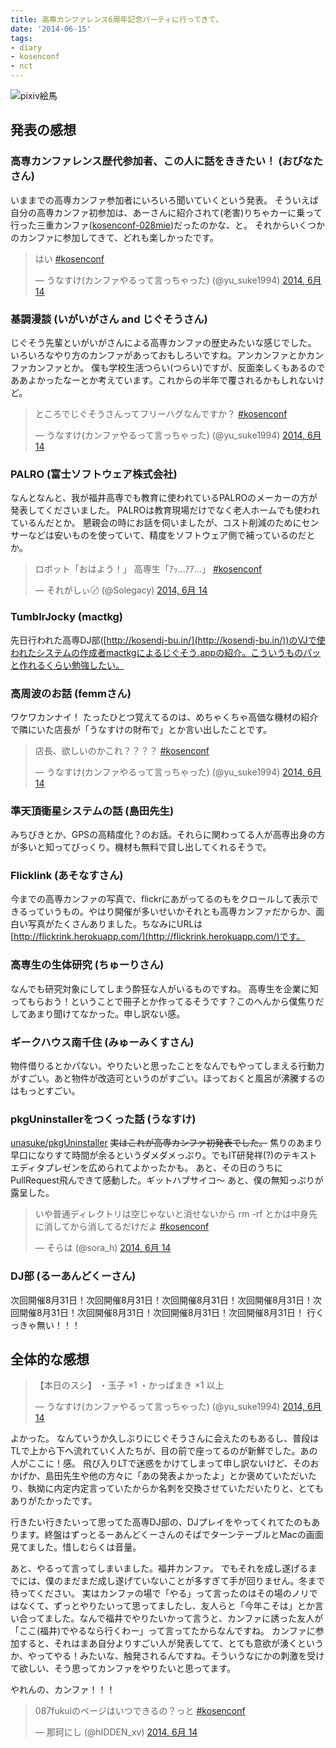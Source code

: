 ```yaml
---
title: 高専カンファレンス6周年記念パーティに行ってきて。
date: '2014-06-15'
tags:
- diary
- kosenconf
- nct
---
```


![pixiv絵馬](kosenconf-086kc6party.jpg)

## 発表の感想

### 高専カンファレンス歴代参加者、この人に話をききたい！ (おびなたさん)

いままでの高専カンファ参加者にいろいろ聞いていくという発表。
そういえば自分の高専カンファ初参加は、あーさんに紹介されて(老害)りちゃカーに乗って行った三重カンファ([kosenconf-028mie](http://kosenconf.jp/?028mie))だったのかな、と。
それからいくつかのカンファに参加してきて、どれも楽しかったです。

<blockquote class="twitter-tweet" lang="ja">はい <a href="https://twitter.com/search?q=%23kosenconf&src=hash">#kosenconf</a></p>&mdash; うなすけ(カンファやるって言っちゃった) (@yu_suke1994) <a href="https://twitter.com/yu_suke1994/statuses/477691379695366144">2014, 6月 14</a></blockquote>
<script async src="//platform.twitter.com/widgets.js" charset="utf-8"></script>

### 基調漫談 (いがいがさん and じぐそうさん)

じぐそう先輩といがいがさんによる高専カンファの歴史みたいな感じでした。
いろいろなやり方のカンファがあっておもしろいですね。アンカンファとかカンファカンファとか。
僕も学校生活つらい(つらい)ですが、反面楽しくもあるのでああよかったなーとか考えています。これからの半年で覆されるかもしれないけど。

<blockquote class="twitter-tweet" lang="ja">ところでじぐそうさんってフリーハグなんですか？ <a href="https://twitter.com/search?q=%23kosenconf&src=hash">#kosenconf</a></p>&mdash; うなすけ(カンファやるって言っちゃった) (@yu_suke1994) <a href="https://twitter.com/yu_suke1994/statuses/477705697090482176">2014, 6月 14</a></blockquote>
<script async src="//platform.twitter.com/widgets.js" charset="utf-8"></script>

### PALRO (富士ソフトウェア株式会社)

なんとなんと、我が福井高専でも教育に使われているPALROのメーカーの方が発表してくださいました。
PALROは教育現場だけでなく老人ホームでも使われているんだとか。
懇親会の時にお話を伺いましたが、コスト削減のためにセンサーなどは安いものを使っていて、精度をソフトウェア側で補っているのだとか。

<blockquote class="twitter-tweet" lang="ja">ロボット「おはよう！」&#10;高専生「ｱｯ…ｱｱ…」&#10;<a href="https://twitter.com/search?q=%23kosenconf&src=hash">#kosenconf</a></p>&mdash; それがしぃ〄 (@Solegacy) <a href="https://twitter.com/Solegacy/statuses/477712655747002368">2014, 6月 14</a></blockquote>
<script async src="//platform.twitter.com/widgets.js" charset="utf-8"></script>

### TumblrJocky (mactkg)

先日行われた高専DJ部([http://kosendj-bu.in/](http://kosendj-bu.in/))のVJで使われたシステムの作成者mactkgによるじぐそう.appの紹介。こういうものパッと作れるくらい勉強したい。

### 高周波のお話 (femmさん)

ワケワカンナイ！
たったひとつ覚えてるのは、めちゃくちゃ高価な機材の紹介で隣にいた店長が「うなすけの財布で」とか言い出したことです。

<blockquote class="twitter-tweet" lang="ja">店長、欲しいのかこれ？？？？ <a href="https://twitter.com/search?q=%23kosenconf&src=hash">#kosenconf</a></p>&mdash; うなすけ(カンファやるって言っちゃった) (@yu_suke1994) <a href="https://twitter.com/yu_suke1994/statuses/477721912643031042">2014, 6月 14</a></blockquote>
<script async src="//platform.twitter.com/widgets.js" charset="utf-8"></script>

### 準天頂衛星システムの話 (島田先生)

みちびきとか、GPSの高精度化？のお話。それらに関わってる人が高専出身の方が多いと知ってびっくり。機材も無料で貸し出してくれるそうで。

### Flicklink (あそなすさん)

今までの高専カンファの写真で、flickrにあがってるのもをクロールして表示できるっていうもの。やはり開催が多いせいかそれとも高専カンファだからか、面白い写真がたくさんありました。ちなみにURLは[http://flickrink.herokuapp.com/](http://flickrink.herokuapp.com/)です。

### 高専生の生体研究 (ちゅーりさん)

なんでも研究対象にしてしまう酔狂な人がいるものですね。
高専生を企業に知ってもらおう！ということで冊子とか作ってるそうです？このへんから僕焦りだしてあまり聞けてなかった。申し訳ない感。

### ギークハウス南千住 (みゅーみくすさん)

物件借りるとかパない。やりたいと思ったことをなんでもやってしまえる行動力がすごい。あと物件が改造可というのがすごい。ほっておくと風呂が沸騰するのはもっとすごい。

### pkgUninstallerをつくった話 (うなすけ)

[unasuke/pkgUninstaller](https://github.com/unasuke/pkgUninstaller)
~~実はこれが高専カンファ初発表でした。~~
焦りのあまり早口になりすて時間が余るというダメダメっぷり。でもIT研発祥(?)のテキストエディタプレゼンを広められてよかったかも。
あと、その日のうちにPullRequest飛んできて感動した。ギットハブサイコ〜
あと、僕の無知っぷりが露呈した。

<blockquote class="twitter-tweet" lang="ja">いや普通ディレクトリは空じゃないと消せないから rm -rf とかは中身先に消してから消してるだけだよ <a href="https://twitter.com/search?q=%23kosenconf&src=hash">#kosenconf</a></p>&mdash; そらは (@sora_h) <a href="https://twitter.com/sora_h/statuses/477729113084407809">2014, 6月 14</a></blockquote>
<script async src="//platform.twitter.com/widgets.js" charset="utf-8"></script>

### DJ部 (るーあんどくーさん)

次回開催8月31日！次回開催8月31日！次回開催8月31日！次回開催8月31日！次回開催8月31日！次回開催8月31日！次回開催8月31日！次回開催8月31日！
行くっきゃ無い！！！

## 全体的な感想

<blockquote class="twitter-tweet" lang="ja">【本日のスシ】&#10;・玉子 ×1&#10;・かっぱまき ×1&#10;&#10;以上</p>&mdash; うなすけ(カンファやるって言っちゃった) (@yu_suke1994) <a href="https://twitter.com/yu_suke1994/statuses/477797600146366465">2014, 6月 14</a></blockquote>
<script async src="//platform.twitter.com/widgets.js" charset="utf-8"></script>

よかった。
なんていうか久しぶりにじぐそうさんに会えたのもあるし、普段はTLで上から下へ流れていく人たちが、目の前で座ってるのが新鮮でした。あの人がここに！感。
飛び入りLTで迷惑をかけてしまって申し訳ないけど、そのおかげか、島田先生や他の方々に「あの発表よかったよ」とか褒めていただいたり、執拗に内定内定言っていたからか名刺を交換させていただいたりと、とてもありがたかったです。

行きたい行きたいって思ってた高専DJ部の、DJプレイをやってくれてたのもあります。終盤はずっとるーあんどくーさんのそばでターンテーブルとMacの画面見てました。惜しむらくは音量。

あと、やるって言ってしまいました。福井カンファ。
でもそれを成し遂げるまでには、僕のまだまだ成し遂げていないことが多すぎて手が回りません。冬まで待ってください。
実はカンファの場で「やる」って言ったのはその場のノリではなくて、ずっとやりたいって思ってましたし、友人らと「今年こそは」とか言い合ってました。なんで福井でやりたいかって言うと、カンファに誘った友人が「ここ(福井)でやるなら行くわー」って言ってたからなんですね。
カンファに参加すると、それはまあ自分よりすごい人が発表してて、とても意欲が湧くというか、やってやる！みたいな、触発されるんですね。そういうなにかの刺激を受けて欲しい、そう思ってカンファをやりたいと思ってます。

やれんの、カンファ！！！

<blockquote class="twitter-tweet" lang="ja">087fukuiのページはいつできるの？っと <a href="https://twitter.com/search?q=%23kosenconf&src=hash">#kosenconf</a></p>&mdash; 那珂にし (@hIDDEN_xv) <a href="https://twitter.com/hIDDEN_xv/statuses/477707019932024832">2014, 6月 14</a></blockquote>
<script async src="//platform.twitter.com/widgets.js" charset="utf-8"></script>
